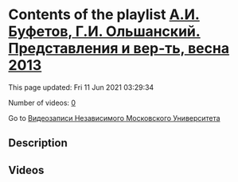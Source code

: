 # Contents of the playlist [А.И. Буфетов, Г.И. Ольшанский. Представления и вер-ть, весна 2013](https://www.youtube.com/playlist?list=PLp9ABVh6_x4HWBoHqmKXltYwGckLYMGSJ)

This page updated: Fri 11 Jun 2021 03:29:34

Number of videos: [0](#videos)

Go to [Видеозаписи Независимого Московского Университета](../README.md)

## Description



## Videos

